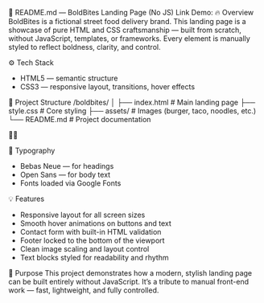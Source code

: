🧾 README.md — BoldBites Landing Page (No JS)
Link Demo: 
🔥 Overview
BoldBites is a fictional street food delivery brand. This landing page is a showcase of pure HTML and CSS craftsmanship — built from scratch, without JavaScript, templates, or frameworks. Every element is manually styled to reflect boldness, clarity, and control.

⚙️ Tech Stack
- HTML5 — semantic structure
- CSS3 — responsive layout, transitions, hover effects

📁 Project Structure
/boldbites/
│
├── index.html          # Main landing page
├── style.css           # Core styling
├── assets/             # Images (burger, taco, noodles, etc.)
└── README.md           # Project documentation



🎨 Typography
- Bebas Neue — for headings
- Open Sans — for body text
- Fonts loaded via Google Fonts

💡 Features
- Responsive layout for all screen sizes
- Smooth hover animations on buttons and text
- Contact form with built-in HTML validation
- Footer locked to the bottom of the viewport
- Clean image scaling and layout control
- Text blocks styled for readability and rhythm

📌 Purpose
This project demonstrates how a modern, stylish landing page can be built entirely without JavaScript. It’s a tribute to manual front-end work — fast, lightweight, and fully controlled.
